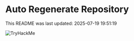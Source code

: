 # Auto Regenerate Repository

This README was last updated: 2025-07-19 19:51:19

 ![TryHackMe](https://tryhackme.com/badge/533634)